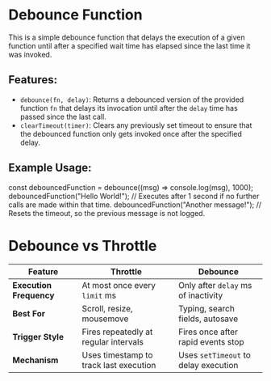 # Debounce Function

This is a simple debounce function that delays the execution of a given function until after a specified wait time has elapsed since the last time it was invoked.

## Features:

- `debounce(fn, delay)`: Returns a debounced version of the provided function `fn` that delays its invocation until after the `delay` time has passed since the last call.
- `clearTimeout(timer)`: Clears any previously set timeout to ensure that the debounced function only gets invoked once after the specified delay.

## Example Usage:

const debouncedFunction = debounce((msg) => console.log(msg), 1000);
debouncedFunction("Hello World!"); // Executes after 1 second if no further calls are made within that time.
debouncedFunction("Another message!"); // Resets the timeout, so the previous message is not logged.

# Debounce vs Throttle 

| **Feature**             | **Throttle**                           | **Debounce**                         |
| ----------------------- | -------------------------------------- | ------------------------------------ |
| **Execution Frequency** | At most once every `limit` ms          | Only after `delay` ms of inactivity  |
| **Best For**            | Scroll, resize, mousemove              | Typing, search fields, autosave      |
| **Trigger Style**       | Fires repeatedly at regular intervals  | Fires once after rapid events stop   |
| **Mechanism**           | Uses timestamp to track last execution | Uses `setTimeout` to delay execution |
